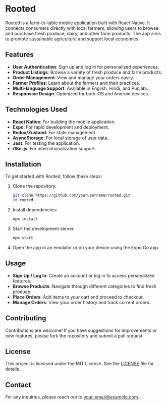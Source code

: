 # Rooted

Rooted is a farm-to-table mobile application built with React Native. It connects consumers directly with local farmers, allowing users to browse and purchase fresh produce, dairy, and other farm products. The app aims to promote sustainable agriculture and support local economies.

## Features

- **User Authentication**: Sign up and log in for personalized experiences.
- **Product Listings**: Browse a variety of fresh produce and farm products.
- **Order Management**: View and manage your orders easily.
- **Farmer Profiles**: Learn about the farmers and their practices.
- **Multi-language Support**: Available in English, Hindi, and Punjabi.
- **Responsive Design**: Optimized for both iOS and Android devices.

## Technologies Used

- **React Native**: For building the mobile application.
- **Expo**: For rapid development and deployment.
- **Redux/Zustand**: For state management.
- **AsyncStorage**: For local storage of user data.
- **Jest**: For testing the application.
- **i18n-js**: For internationalization support.

## Installation

To get started with Rooted, follow these steps:

1. Clone the repository:
   ```bash
   git clone https://github.com/yourusername/rooted.git
   cd rooted
   ```

2. Install dependencies:
   ```bash
   npm install
   ```

3. Start the development server:
   ```bash
   npm start
   ```

4. Open the app in an emulator or on your device using the Expo Go app.

## Usage

- **Sign Up / Log In**: Create an account or log in to access personalized features.
- **Browse Products**: Navigate through different categories to find fresh produce.
- **Place Orders**: Add items to your cart and proceed to checkout.
- **Manage Orders**: View your order history and track current orders.

## Contributing

Contributions are welcome! If you have suggestions for improvements or new features, please fork the repository and submit a pull request.

## License

This project is licensed under the MIT License. See the [LICENSE](LICENSE) file for details.

## Contact

For any inquiries, please reach out to [your-email@example.com](mailto:your-email@example.com).
